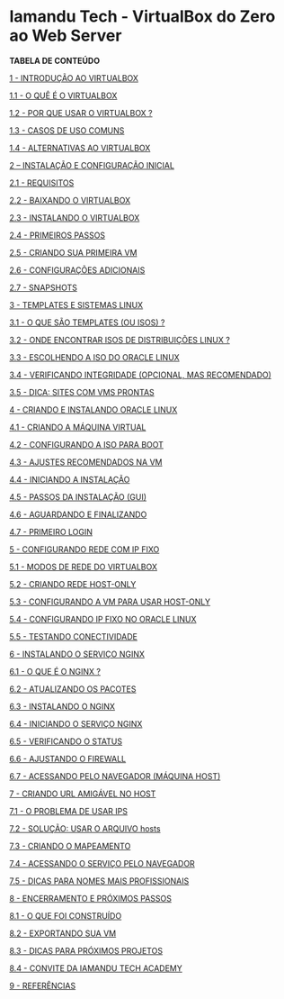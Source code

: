 # Iamandu Tech - VirtualBox do Zero ao Web Server

**TABELA DE CONTEÚDO**

[1 - INTRODUÇÃO AO VIRTUALBOX](./modulo_1.md)

[1.1 - O QUÊ É O VIRTUALBOX](./modulo_1.md#11-o-que-é-o-virtualbox-)

[1.2 - POR QUE USAR O VIRTUALBOX ?](./modulo_1.md#12-por-que-usar-o-virtualbox-)

[1.3 - CASOS DE USO COMUNS](./modulo_1.md#13-casos-de-uso-comuns)

[1.4 - ALTERNATIVAS AO VIRTUALBOX](./modulo_1.md#14-alternativas-ao-virtualbox)

[2 – INSTALAÇÃO E CONFIGURAÇÃO INICIAL](./modulo_2.md)

[2.1 - REQUISITOS](./modulo_2.md#21-requisitos)

[2.2 - BAIXANDO O VIRTUALBOX](./modulo_2.md#22-baixando-o-virtualbox)

[2.3 - INSTALANDO O VIRTUALBOX](./modulo_2.md#23-instalando-o-virtualbox)

[2.4 - PRIMEIROS PASSOS](./modulo_2.md#24-primeiros-passos)

[2.5 - CRIANDO SUA PRIMEIRA VM](./modulo_2.md#25-criando-sua-primeira-vm-sem-instalar-ainda)

[2.6 - CONFIGURAÇÕES ADICIONAIS](./modulo_2.md#26-configurações-adicionais-antes-da-instalação)

[2.7 - SNAPSHOTS](./modulo_2.md#27-snapshots)

[3 - TEMPLATES E SISTEMAS LINUX](./modulo_3.md)

[3.1 - O QUE SÃO TEMPLATES (OU ISOS) ?](./modulo_3.md#31---o-que-são-templates-ou-isos-)

[3.2 - ONDE ENCONTRAR ISOS DE DISTRIBUIÇÕES LINUX ?](./modulo_3.md#32---onde-encontrar-iso-de-distribuições-linux-)

[3.3 - ESCOLHENDO A ISO DO ORACLE LINUX](./modulo_3.md#33---escolhendo-a-iso-do-oracle-linux)

[3.4 - VERIFICANDO INTEGRIDADE (OPCIONAL, MAS RECOMENDADO)](./modulo_3.md#34---verificando-integridade-opcional-mas-recomendado)

[3.5 - DICA: SITES COM VMS PRONTAS](./modulo_3.md#35---dica-sites-com-vms-prontas)

[4 - CRIANDO E INSTALANDO ORACLE LINUX](./modulo_4.md)

[4.1 - CRIANDO A MÁQUINA VIRTUAL](./modulo_4.md#41---criando-a-máquina-virtual)

[4.2 - CONFIGURANDO A ISO PARA BOOT](./modulo_4.md#42---configurando-a-iso-para-boot)

[4.3 - AJUSTES RECOMENDADOS NA VM](./modulo_4.md#43---ajustes-recomendados-na-vm)

[4.4 - INICIANDO A INSTALAÇÃO](./modulo_4.md#44---iniciando-a-instalação)

[4.5 - PASSOS DA INSTALAÇÃO (GUI)](./modulo_4.md#45---passos-da-instalação-gui)

[4.6 - AGUARDANDO E FINALIZANDO](./modulo_4.md#46---aguardando-e-finalizando)

[4.7 - PRIMEIRO LOGIN](./modulo_4.md#47---primeiro-login)

[5 - CONFIGURANDO REDE COM IP FIXO](./modulo_5.md)

[5.1 - MODOS DE REDE DO VIRTUALBOX](./modulo_5.md#51---modos-de-rede-do-virtualbox)

[5.2 - CRIANDO REDE HOST-ONLY](./modulo_5.md#52---criando-rede-host-only)

[5.3 - CONFIGURANDO A VM PARA USAR HOST-ONLY](./modulo_5.md#53---configurando-a-vm-para-usar-host-only)

[5.4 - CONFIGURANDO IP FIXO NO ORACLE LINUX](./modulo_5.md#54---configurando-ip-fixo-no-oracle-linux)

[5.5 - TESTANDO CONECTIVIDADE](./modulo_5.md#55---testando-conectividade)

[6 - INSTALANDO O SERVIÇO NGINX](./modulo_6.md)

[6.1 - O QUE É O NGINX ?]()

[6.2 - ATUALIZANDO OS PACOTES]()

[6.3 - INSTALANDO O NGINX]()

[6.4 - INICIANDO O SERVIÇO NGINX]()

[6.5 - VERIFICANDO O STATUS]()

[6.6 - AJUSTANDO O FIREWALL]()

[6.7 - ACESSANDO PELO NAVEGADOR (MÁQUINA HOST)]()

[7 - CRIANDO URL AMIGÁVEL NO HOST](./modulo_7.md)

[7.1 - O PROBLEMA DE USAR IPS]()

[7.2 - SOLUÇÃO: USAR O ARQUIVO hosts]()

[7.3 - CRIANDO O MAPEAMENTO]()

[7.4 - ACESSANDO O SERVIÇO PELO NAVEGADOR]()

[7.5 - DICAS PARA NOMES MAIS PROFISSIONAIS]()

[8 - ENCERRAMENTO E PRÓXIMOS PASSOS](./modulo_8.md)

[8.1 - O QUE FOI CONSTRUÍDO]()

[8.2 - EXPORTANDO SUA VM]()

[8.3 - DICAS PARA PRÓXIMOS PROJETOS]()

[8.4 - CONVITE DA IAMANDU TECH ACADEMY]()

[9 - REFERÊNCIAS](./modulo_9.md)
